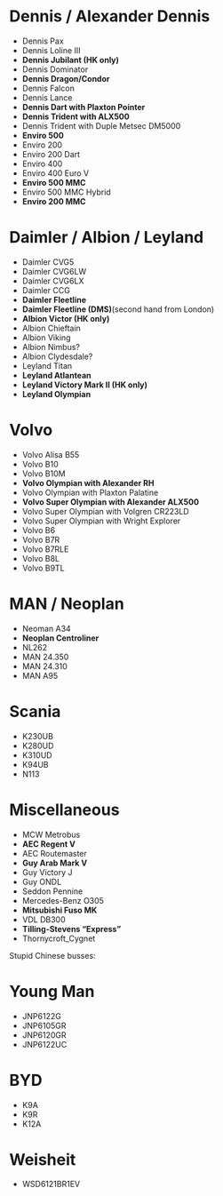 # Dennis / Alexander Dennis

- Dennis Pax
- Dennis Loline III
- **Dennis Jubilant (HK only)**
- Dennis Dominator
- **Dennis Dragon/Condor**
- Dennis Falcon
- Dennis Lance
- **Dennis Dart with Plaxton Pointer**
- **Dennis Trident with ALX500**
- Dennis Trident with Duple Metsec DM5000
- **Enviro 500**
- Enviro 200
- Enviro 200 Dart
- Enviro 400
- Enviro 400 Euro V
- **Enviro 500 MMC**
- Enviro 500 MMC Hybrid
- **Enviro 200 MMC**

# Daimler / Albion / Leyland
- Daimler CVG5
- Daimler CVG6LW
- Daimler CVG6LX
- Daimler CCG
- **Daimler Fleetline**
- **Daimler Fleetline (DMS)**(second hand from London)
- **Albion Victor (HK only)**
- Albion Chieftain
- Albion Viking
- Albion Nimbus?
- Albion Clydesdale?
- Leyland Titan
- **Leyland Atlantean**
- **Leyland Victory Mark II (HK only)**
- **Leyland Olympian**

# Volvo
- Volvo Alisa B55
- Volvo B10
- Volvo B10M
- **Volvo Olympian with Alexander RH**
- Volvo Olympian with Plaxton Palatine
- **Volvo Super Olympian with Alexander ALX500**
- Volvo Super Olympian with Volgren CR223LD
- Volvo Super Olympian with Wright Explorer
- Volvo B6
- Volvo B7R
- Volvo B7RLE
- Volvo B8L
- Volvo B9TL

# MAN / Neoplan
- Neoman A34
- **Neoplan Centroliner**
- NL262
- MAN 24.350
- MAN 24.310
- MAN A95

# Scania
- K230UB
- K280UD
- K310UD
- K94UB
- N113
 
# Miscellaneous
- MCW Metrobus
- **AEC Regent V**
- AEC Routemaster
- **Guy Arab Mark V**
- Guy Victory J
- Guy ONDL
- Seddon Pennine
- Mercedes-Benz O305
- **Mitsubishi Fuso MK**
- VDL DB300
- **Tilling-Stevens “Express”**
- Thornycroft_Cygnet

Stupid Chinese busses:

# Young Man
- JNP6122G
- JNP6105GR
- JNP6120GR
- JNP6122UC

# BYD
- K9A
- K9R
- K12A

# Weisheit
- WSD6121BR1EV
